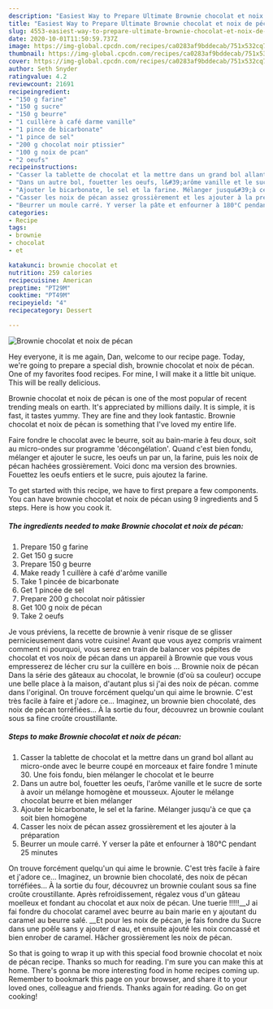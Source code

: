 ```yaml
---
description: "Easiest Way to Prepare Ultimate Brownie chocolat et noix de pécan"
title: "Easiest Way to Prepare Ultimate Brownie chocolat et noix de pécan"
slug: 4553-easiest-way-to-prepare-ultimate-brownie-chocolat-et-noix-de-pecan
date: 2020-10-01T11:50:59.737Z
image: https://img-global.cpcdn.com/recipes/ca0283af9bddecab/751x532cq70/brownie-chocolat-et-noix-de-pecan-photo-principale-de-la-recette.jpg
thumbnail: https://img-global.cpcdn.com/recipes/ca0283af9bddecab/751x532cq70/brownie-chocolat-et-noix-de-pecan-photo-principale-de-la-recette.jpg
cover: https://img-global.cpcdn.com/recipes/ca0283af9bddecab/751x532cq70/brownie-chocolat-et-noix-de-pecan-photo-principale-de-la-recette.jpg
author: Seth Snyder
ratingvalue: 4.2
reviewcount: 21691
recipeingredient:
- "150 g farine"
- "150 g sucre"
- "150 g beurre"
- "1 cuillère à café darme vanille"
- "1 pince de bicarbonate"
- "1 pince de sel"
- "200 g chocolat noir ptissier"
- "100 g noix de pcan"
- "2 oeufs"
recipeinstructions:
- "Casser la tablette de chocolat et la mettre dans un grand bol allant au micro-onde avec le beurre coupé en morceaux et faire fondre 1 minute 30. Une fois fondu, bien mélanger le chocolat et le beurre"
- "Dans un autre bol, fouetter les oeufs, l&#39;arôme vanille et le sucre de sorte à avoir un mélange homogène et mousseux. Ajouter le mélange chocolat beurre et bien mélanger"
- "Ajouter le bicarbonate, le sel et la farine. Mélanger jusqu&#39;à ce que ça soit bien homogène"
- "Casser les noix de pécan assez grossièrement et les ajouter à la préparation"
- "Beurrer un moule carré. Y verser la pâte et enfourner à 180°C pendant 25 minutes"
categories:
- Recipe
tags:
- brownie
- chocolat
- et

katakunci: brownie chocolat et 
nutrition: 259 calories
recipecuisine: American
preptime: "PT29M"
cooktime: "PT49M"
recipeyield: "4"
recipecategory: Dessert

---
```



![Brownie chocolat et noix de pécan](https://img-global.cpcdn.com/recipes/ca0283af9bddecab/751x532cq70/brownie-chocolat-et-noix-de-pecan-photo-principale-de-la-recette.jpg)

Hey everyone, it is me again, Dan, welcome to our recipe page. Today, we're going to prepare a special dish, brownie chocolat et noix de pécan. One of my favorites food recipes. For mine, I will make it a little bit unique. This will be really delicious.

Brownie chocolat et noix de pécan is one of the most popular of recent trending meals on earth. It's appreciated by millions daily. It is simple, it is fast, it tastes yummy. They are fine and they look fantastic. Brownie chocolat et noix de pécan is something that I've loved my entire life.

Faire fondre le chocolat avec le beurre, soit au bain-marie à feu doux, soit au micro-ondes sur programme &#39;décongélation&#39;. Quand c&#39;est bien fondu, mélanger et ajouter le sucre, les oeufs un par un, la farine, puis les noix de pécan hachées grossièrement. Voici donc ma version des brownies. Fouettez les oeufs entiers et le sucre, puis ajoutez la farine.


To get started with this recipe, we have to first prepare a few components. You can have brownie chocolat et noix de pécan using 9 ingredients and 5 steps. Here is how you cook it.

<!--inarticleads1-->

##### The ingredients needed to make Brownie chocolat et noix de pécan:

1. Prepare 150 g farine
1. Get 150 g sucre
1. Prepare 150 g beurre
1. Make ready 1 cuillère à café d&#39;arôme vanille
1. Take 1 pincée de bicarbonate
1. Get 1 pincée de sel
1. Prepare 200 g chocolat noir pâtissier
1. Get 100 g noix de pécan
1. Take 2 oeufs


Je vous préviens, la recette de brownie à venir risque de se glisser pernicieusement dans votre cuisine! Avant que vous ayez compris vraiment comment ni pourquoi, vous serez en train de balancer vos pépites de chocolat et vos noix de pécan dans un appareil à Brownie que vous vous empresserez de lécher cru sur la cuillère en bois … Brownie noix de pécan Dans la série des gâteaux au chocolat, le brownie (d&#39;où sa couleur) occupe une belle place à la maison, d&#39;autant plus si j&#39;ai des noix de pécan. comme dans l&#39;original. On trouve forcément quelqu&#39;un qui aime le brownie. C&#39;est très facile à faire et j&#39;adore ce… Imaginez, un brownie bien chocolaté, des noix de pécan torréfiées… À la sortie du four, découvrez un brownie coulant sous sa fine croûte croustillante. 

<!--inarticleads2-->

##### Steps to make Brownie chocolat et noix de pécan:

1. Casser la tablette de chocolat et la mettre dans un grand bol allant au micro-onde avec le beurre coupé en morceaux et faire fondre 1 minute 30. Une fois fondu, bien mélanger le chocolat et le beurre
1. Dans un autre bol, fouetter les oeufs, l&#39;arôme vanille et le sucre de sorte à avoir un mélange homogène et mousseux. Ajouter le mélange chocolat beurre et bien mélanger
1. Ajouter le bicarbonate, le sel et la farine. Mélanger jusqu&#39;à ce que ça soit bien homogène
1. Casser les noix de pécan assez grossièrement et les ajouter à la préparation
1. Beurrer un moule carré. Y verser la pâte et enfourner à 180°C pendant 25 minutes


On trouve forcément quelqu&#39;un qui aime le brownie. C&#39;est très facile à faire et j&#39;adore ce… Imaginez, un brownie bien chocolaté, des noix de pécan torréfiées… À la sortie du four, découvrez un brownie coulant sous sa fine croûte croustillante. Après refroidissement, régalez vous d&#39;un gâteau moelleux et fondant au chocolat et aux noix de pécan. Une tuerie !!!!!__J ai fai fondre du chocolat caramel avec beurre au bain marie en y ajoutant du caramel au beurre salé. __Et pour les noix de pécan, je fais fondre du Sucre dans une poêle sans y ajouter d eau, et ensuite ajouté les noix concassé et bien enrober de caramel. Hâcher grossièrement les noix de pécan. 

So that is going to wrap it up with this special food brownie chocolat et noix de pécan recipe. Thanks so much for reading. I'm sure you can make this at home. There's gonna be more interesting food in home recipes coming up. Remember to bookmark this page on your browser, and share it to your loved ones, colleague and friends. Thanks again for reading. Go on get cooking!
